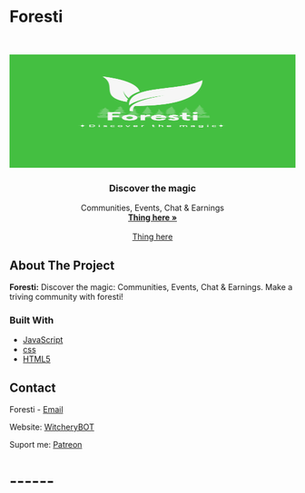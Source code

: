 # Foresti

<!-- PROJECT LOGO -->
<br />
<p align="center">
    <a href="http://www.witchie-me.xyz/">
    <img src="/images/Foresti.png" alt="Logo" width="600" height="200">
  </a>

  <h3 align="center">Discover the magic</h3>

  <p align="center">
    Communities, Events, Chat & Earnings
    <br />
    <a href="http://www.witchie-me.xyz/"><strong> Thing here »</strong></a>
    <br />
    <br />
    <a href="http://www.witcherybot.xyz/"> Thing here </a>    
  </p>
</p>



<!-- ABOUT THE PROJECT -->
## About The Project

**Foresti:**
Discover the magic: Communities, Events, Chat & Earnings. Make a triving community with foresti!



### Built With

* [JavaScript](https://www.javascript.com/)
* [css](https://www.w3schools.com/css/default.asp)
* [HTML5](https://www/html5.com/)


<!-- CONTACT -->
## Contact

Foresti - [Email](witcherywonders.contact@gmail.com)

Website: [WitcheryBOT](http://www.witcherybot.xyz/)

Suport me: [Patreon]()


# ------
